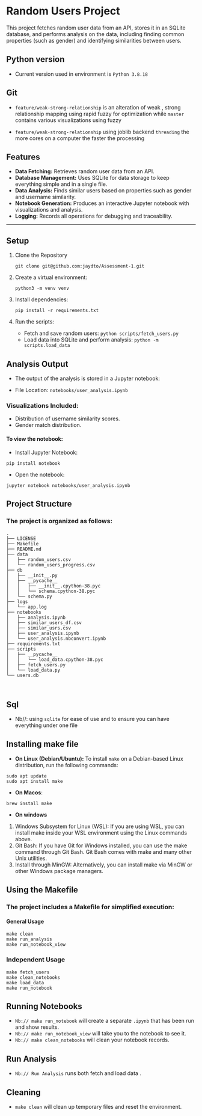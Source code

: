 # Random Users Project

This project fetches random user data from an API, stores it in an SQLite database, and performs analysis on the data, including finding common properties (such as gender) and identifying similarities between users.

## Python version
- Current version used in environment is `Python 3.8.18` 

## Git 

- `feature/weak-strong-relationship` is an alteration of weak , strong relationship mapping using rapid fuzzy for optimization while `master` contains various visualizations using fuzzy
  
- `feature/weak-strong-relationship` using joblib backend `threading` the more cores on a computer the faster the processing 





## Features

- **Data Fetching:** Retrieves random user data from an API.
- **Database Management:** Uses SQLite for data storage to keep everything simple and in a single file.
- **Data Analysis:** Finds similar users based on properties such as gender and username similarity.
- **Notebook Generation:** Produces an interactive Jupyter notebook with visualizations and analysis.
- **Logging:** Records all operations for debugging and traceability.

---


## Setup
1. Clone the Repository
    ```
    git clone git@github.com:jaydto/Assessment-1.git
    ```

2. Create a virtual environment:
    ```
    python3 -m venv venv
    ```
3. Install dependencies:
    ```
    pip install -r requirements.txt
    ```

4. Run the scripts:
    - Fetch and save random users: `python scripts/fetch_users.py`
    - Load data into SQLite and perform analysis: `python -m scripts.load_data`

## Analysis Output
- The output of the analysis is stored in a Jupyter notebook:

- File Location: `notebooks/user_analysis.ipynb`

### Visualizations Included:
- Distribution of username similarity scores.
- Gender match distribution.

#### To view the notebook:

- Install Jupyter Notebook:

`pip install notebook`
- Open the notebook:

`jupyter notebook notebooks/user_analysis.ipynb`

## Project Structure
### The project is organized as follows: 
```
.
├── LICENSE
├── Makefile
├── README.md
├── data
│   ├── random_users.csv
│   └── random_users_progress.csv
├── db
│   ├── __init__.py
│   ├── __pycache__
│   │   ├── __init__.cpython-38.pyc
│   │   └── schema.cpython-38.pyc
│   └── schema.py
├── logs
│   └── app.log
├── notebooks
│   ├── analysis.ipynb
│   ├── similar_users_df.csv
│   ├── similar_usrs.csv
│   ├── user_analysis.ipynb
│   └── user_analysis.nbconvert.ipynb
├── requirements.txt
├── scripts
│   ├── __pycache__
│   │   └── load_data.cpython-38.pyc
│   ├── fetch_users.py
│   └── load_data.py
└── users.db

    
```

## Sql 

- Nb//: using `sqlite` for ease of use and to ensure you can have everything under one file 

## Installing make file 
- **On Linux (Debian/Ubuntu):**
  To install `make` on a Debian-based Linux distribution, run the following commands:
  
```
sudo apt update
sudo apt install make

```
- **On Macos**:
```
brew install make

```
- **On windows**

1. Windows Subsystem for Linux (WSL): If you are using WSL, you can install make inside your WSL environment using the Linux commands above.
2. Git Bash: If you have Git for Windows installed, you can use the make command through Git Bash. Git Bash comes with make and many other Unix utilities.
3. Install through MinGW: Alternatively, you can install make via MinGW or other Windows package managers.



## Using the Makefile
### The project includes a Makefile for simplified execution:
#### General Usage

```
make clean 
make run_analysis
make run_notebook_view

```
### Independent Usage

```
make fetch_users
make clean_notebooks
make load_data
make run_notebook
```

## Running Notebooks

- `Nb:// make run_notebook` will create a separate `.ipynb` that has been run and show results.
- `Nb:// make run_notebook_view` will take you to the notebook to see it.
- `Nb:// make clean_notebooks` will clean your notebook records.

## Run Analysis

- `Nb:// Run Analysis` runs both fetch and load data .

## Cleaning

- `make clean` will clean up temporary files and reset the environment.
